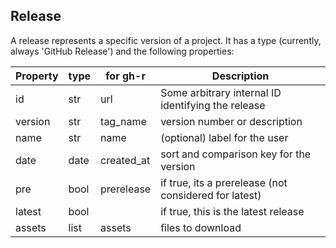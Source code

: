 ## Release

A release represents a specific version of a project. It has a type (currently, always 'GitHub Release') and the following properties:

| Property | type | for gh-r   | Description                                           |
|----------|------|------------|-------------------------------------------------------|
| id       | str  | url        | Some arbitrary internal ID identifying the release    |
| version  | str  | tag_name   | version number or description                         |
| name     | str  | name       | (optional) label for the user                         |
| date     | date | created_at | sort and comparison key for the version               |
| pre      | bool | prerelease | if true, its a prerelease (not considered for latest) |
| latest   | bool |            | if true, this is the latest release                   |
| assets   | list | assets     | files to download                                     |


